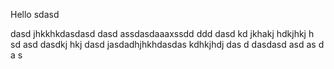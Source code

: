 Hello
sdasd

dasd
jhkkhkdasdasd
dasd
assdasdaaaxssdd
ddd
dasd kd jkhakj hdkjhkj h sd asd
dasdkj hkj
dasd jasdadhjhkhdasdas
kdhkjhdj
das
d
dasdasd
asd
as
d
a
s

